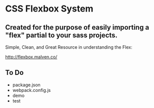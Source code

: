 # CSS Flexbox System

Created for the purpose of easily importing a "flex" partial to your sass projects.
-
Simple, Clean, and Great Resource in understanding the Flex:

http://flexbox.malven.co/


To Do
--
- package.json
- webpack.config.js
- demo
- test